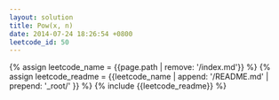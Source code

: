 ```yaml
---
layout: solution
title: Pow(x, n)
date: 2014-07-24 18:26:54 +0800
leetcode_id: 50
---
```

{% assign leetcode_name = {{page.path | remove: '/index.md'}}  %}
{% assign leetcode_readme = {{leetcode_name | append: '/README.md' | prepend: '_root/' }}  %}
{% include {{leetcode_readme}} %}
